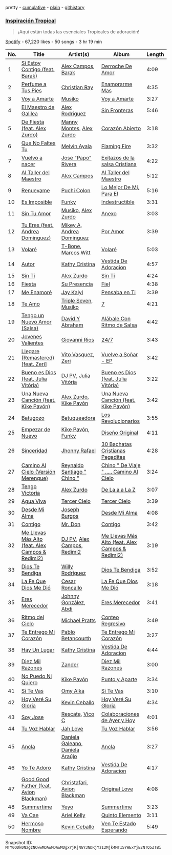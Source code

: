 pretty - [cumulative](/playlists/cumulative/37i9dQZF1DXbK4SCc53BQf.md) - [plain](/playlists/plain/37i9dQZF1DXbK4SCc53BQf) - [githistory](https://github.githistory.xyz/mackorone/spotify-playlist-archive/blob/main/playlists/plain/37i9dQZF1DXbK4SCc53BQf)

### [Inspiración Tropical](https://open.spotify.com/playlist/37i9dQZF1DXbK4SCc53BQf)

> ¡Aqui están todas las esenciales Tropicales de adoración!

[Spotify](https://open.spotify.com/user/spotify) - 67,220 likes - 50 songs - 3 hr 19 min

| No. | Title | Artist(s) | Album | Length |
|---|---|---|---|---|
| 1 | [Si Estoy Contigo \(feat\. Barak\)](https://open.spotify.com/track/2BBG9wMbDrxmb4wEipFel1) | [Alex Campos](https://open.spotify.com/artist/6slyJwua5e5GuhuP82sTHR), [Barak](https://open.spotify.com/artist/2IzxJqK9NbSIdw7rQVW03P) | [Derroche De Amor](https://open.spotify.com/album/12cJ3nCmHehDX1zvK2LWWe) | 4:09 |
| 2 | [Perfume a Tus Pies](https://open.spotify.com/track/2yJyqIIEH2uBAyNqjXnDEM) | [Christian Ray](https://open.spotify.com/artist/31b011kEKkVK3I5v56GOig) | [Enamorarme Mas](https://open.spotify.com/album/3wkaAjJkem9YQO9l7SGmQa) | 4:35 |
| 3 | [Voy a Amarte](https://open.spotify.com/track/5bbOzB0tnW6aNPjt3gvFGi) | [Musiko](https://open.spotify.com/artist/4A03xFVufDpEqOY9fQlFue) | [Voy a Amarte](https://open.spotify.com/album/18PfvYdVeeRdXLi9VbtK71) | 3:27 |
| 4 | [El Maestro de Galilea](https://open.spotify.com/track/6zLxr6n6tFeqmh2uNmBGGd) | [Alex Rodriguez](https://open.spotify.com/artist/0xcJ6S4UGlO2NVwOU4mhxa) | [Sin Fronteras](https://open.spotify.com/album/51PR5dCBvEsCNcjXofx2VT) | 5:46 |
| 5 | [De Fiesta \(feat\. Alex Zurdo\)](https://open.spotify.com/track/2N81uFWhHCIKAdTaPr99m4) | [Manny Montes](https://open.spotify.com/artist/41A1tLHviwiCao1vXl1cgd), [Alex Zurdo](https://open.spotify.com/artist/0WI8OfWCRvK4nGHmKfFQmd) | [Corazón Abierto](https://open.spotify.com/album/1fPigYK8EMFTArMvAwvCtR) | 3:18 |
| 6 | [Que No Faltes Tu](https://open.spotify.com/track/4ct64YIDnmfCDYPiVidt8l) | [Melvin Ayala](https://open.spotify.com/artist/5EGSaehrI82YE3RpU6GkLS) | [Flaming Fire](https://open.spotify.com/album/4MYWnUXEyqvznkPcIkaDMR) | 3:32 |
| 7 | [Vuelvo a nacer](https://open.spotify.com/track/0FHrVFgIMADfHQStePsMDC) | [Jose "Papo" Rivera](https://open.spotify.com/artist/3lp74D745VvTN1w5ZH8IbY) | [Exitazos de la salsa Cristiana](https://open.spotify.com/album/4KUbUywXBmqpJ93ssr691m) | 4:22 |
| 8 | [Al Taller del Maestro](https://open.spotify.com/track/7kJa3VuFpzlbzqHh0Jd54L) | [Alex Campos](https://open.spotify.com/artist/6slyJwua5e5GuhuP82sTHR) | [Al Taller del Maestro](https://open.spotify.com/album/4u6CuWNHKdv07TnoTQ2aE1) | 5:12 |
| 9 | [Renuevame](https://open.spotify.com/track/5y8KU2x7B5DEpxP66I1Ghz) | [Puchi Colon](https://open.spotify.com/artist/2SuLNlSmriMddkk59UkOdi) | [Lo Mejor De Mi, Para El](https://open.spotify.com/album/1e1CABBw5I7ZK8vUPcl3JG) | 5:16 |
| 10 | [Es Imposible](https://open.spotify.com/track/2E32QoPYNwwQLpwlSCyIhX) | [Funky](https://open.spotify.com/artist/4B4YYJ0BAYBK86yxqQV7mu) | [Indestructible](https://open.spotify.com/album/01DU4Brb6WmObvkqdsVWiN) | 3:31 |
| 11 | [Sin Tu Amor](https://open.spotify.com/track/7zoaxuyAARzX2SqkiHQQqD) | [Musiko](https://open.spotify.com/artist/4A03xFVufDpEqOY9fQlFue), [Alex Zurdo](https://open.spotify.com/artist/0WI8OfWCRvK4nGHmKfFQmd) | [Anexo](https://open.spotify.com/album/0VWgiXOxnp07WJisg4AAHN) | 3:03 |
| 12 | [Tu Eres \(feat\. Andrea Dominguez\)](https://open.spotify.com/track/5hYZyaj6vaEwP5tEjsKBSA) | [Mikey A](https://open.spotify.com/artist/1l6CSnpOO3rlki99yADeks), [Andrea Dominguez](https://open.spotify.com/artist/25YZT94TGT0kKiLaTybU3O) | [Por Amor](https://open.spotify.com/album/3e2VFF2ZVNODx11mQGCdAy) | 3:39 |
| 13 | [Volaré](https://open.spotify.com/track/0fZAqx5OPbcTjjJi41TWqp) | [T\-Bone](https://open.spotify.com/artist/6h2GxbU7emrTikSWxbMyxd), [Marcos Witt](https://open.spotify.com/artist/4x7kxyIgzgtrHYDQ8SCzo2) | [Volaré](https://open.spotify.com/album/5rdJNsNUdXfrwtpHVUmVbv) | 5:03 |
| 14 | [Autor](https://open.spotify.com/track/6ENS573JVD3W6g8ykZ21TY) | [Kathy Cristina](https://open.spotify.com/artist/287HBPD9OBO14J8gsG0Da4) | [Vestida De Adoracion](https://open.spotify.com/album/3HL5KhmbzAuVBSPQoaUwZu) | 4:57 |
| 15 | [Sin Ti](https://open.spotify.com/track/08PHbleBCzVQqiHeLi3631) | [Alex Zurdo](https://open.spotify.com/artist/0WI8OfWCRvK4nGHmKfFQmd) | [Sin Ti](https://open.spotify.com/album/74TJfLPvOdH3Pn04Vt7jjH) | 4:24 |
| 16 | [Fiesta](https://open.spotify.com/track/5BoyMsxh4nET9KiiWW1BgX) | [Su Presencia](https://open.spotify.com/artist/2gaFnEQydJdWNkT17NLZm3) | [Fiel](https://open.spotify.com/album/0jPkJNUVPwugoSZWs63orG) | 4:38 |
| 17 | [Me Enamoré](https://open.spotify.com/track/4JsxCbj5Umjs9tdu2dIBBF) | [Jay Kalyl](https://open.spotify.com/artist/0sHeKC0Zcxpz4wOHHE5oJ7) | [Pensaba en Ti](https://open.spotify.com/album/72BcCE5UVXtDj1Ys0mJ0yU) | 3:39 |
| 18 | [Te Amo](https://open.spotify.com/track/6GvSHhIxdWaQJbiQyzdOCy) | [Triple Seven](https://open.spotify.com/artist/7cOcEjYXnkleFMc5J8ypBN), [Musiko](https://open.spotify.com/artist/4A03xFVufDpEqOY9fQlFue) | [7](https://open.spotify.com/album/0SwG9W9WTQNhAJV8z4LYNU) | 4:21 |
| 19 | [Tengo un Nuevo Amor \(Salsa\)](https://open.spotify.com/track/0J5rrCuSHRTNXRVAUZiekO) | [David Y Abraham](https://open.spotify.com/artist/03bSnfVbCWNrwj4UfHzoc4) | [Alábale Con Ritmo de Salsa](https://open.spotify.com/album/7j6xtDw5T1EJMkhPzoazrx) | 4:42 |
| 20 | [Jovenes Valientes](https://open.spotify.com/track/5kjVhultwR25ejaYCJgbKV) | [Giovanni Rios](https://open.spotify.com/artist/5bJbyAOugvWGdfwZ2Yzptl) | [24/7](https://open.spotify.com/album/57TWQ1wClUOJ8MFDKIVKAH) | 3:43 |
| 21 | [Llegare \(Remastered\) \[feat\. Zeri\]](https://open.spotify.com/track/2muF4IsAlsdubJ2vfIA6Aq) | [Vito Vasquez](https://open.spotify.com/artist/6X77ZznZkcQj4vcIEwYRM5), [Zeri](https://open.spotify.com/artist/1ISG0zSleX4gwbBf4AydB8) | [Vuelve a Soñar \- EP](https://open.spotify.com/album/7qtu9kgujZ7Ze82Cuj8zJv) | 3:42 |
| 22 | [Bueno es Dios \(feat\. Julia Vitória\)](https://open.spotify.com/track/3zL4exmKz5syzSXZJEJb5u) | [DJ PV](https://open.spotify.com/artist/6jdJKaM0mCqZzbUgeO5e0j), [Julia Vitória](https://open.spotify.com/artist/6tLHGlt7L7raSf6vr96hWi) | [Bueno es Dios \(feat\. Julia Vitória\)](https://open.spotify.com/album/2FrL299sNgpraHh0TjflHD) | 3:22 |
| 23 | [Una Nueva Canción \(feat\. Kike Pavón\)](https://open.spotify.com/track/2s4npyJ0dfZ3uEZ5mw6X7K) | [Alex Zurdo](https://open.spotify.com/artist/0WI8OfWCRvK4nGHmKfFQmd), [Kike Pavón](https://open.spotify.com/artist/2TkDdk47FGnvxcjQGDdPd0) | [Una Nueva Canción \(feat\. Kike Pavón\)](https://open.spotify.com/album/0ZuChxTZJfnV2rxfyweF8a) | 3:42 |
| 24 | [Batugozo](https://open.spotify.com/track/0PfoClrD2Aa4pubTEmcaR6) | [Batuqueadora](https://open.spotify.com/artist/47RBGFFiHJx1q4BageKWkw) | [Los Revolucionarios](https://open.spotify.com/album/6B5PDRhgDzf8qf5098F8sV) | 3:55 |
| 25 | [Empezar de Nuevo](https://open.spotify.com/track/6VFytIFJB96QQWVIYUkjPW) | [Kike Pavón](https://open.spotify.com/artist/2TkDdk47FGnvxcjQGDdPd0), [Funky](https://open.spotify.com/artist/4B4YYJ0BAYBK86yxqQV7mu) | [Diseño Original](https://open.spotify.com/album/1k2T2Xm7K8XRGQX6UZNTbg) | 4:11 |
| 26 | [Sinceridad](https://open.spotify.com/track/6N49H4sNWlPvytIiNmjVzB) | [Jhonny Rafael](https://open.spotify.com/artist/5ignJ7cAgLFhc8Rp1sNhJW) | [30 Bachatas Cristianas Pegaditas](https://open.spotify.com/album/7kK9agRpkwjNHsiCVE4hKt) | 4:28 |
| 27 | [Camino Al Cielo \(Versión Merengue\)](https://open.spotify.com/track/4JAg4oa9Q99uIGzkj6S829) | [Reynaldo Santiago " Chino "](https://open.spotify.com/artist/0d2PKfTXyO0YaqnClQybw1) | [Chino " De Viaje " ....\. Camino Al Cielo](https://open.spotify.com/album/5fWfAVXPS3buPNuv0tCViu) | 3:24 |
| 28 | [Tengo Victoria](https://open.spotify.com/track/7JIUI9bHyaifT8EAyNWqBU) | [Alex Zurdo](https://open.spotify.com/artist/0WI8OfWCRvK4nGHmKfFQmd) | [De La a a La Z](https://open.spotify.com/album/0LhQiVh7Hdi2qv5xGOOKIt) | 3:07 |
| 29 | [Agua Viva](https://open.spotify.com/track/5SwdX9b2laNcqtfCM4U491) | [Tercer Cielo](https://open.spotify.com/artist/2bimgkRmsxRhhuWsOnd5rz) | [Tercer Cielo](https://open.spotify.com/album/07810vBHlKJsbSYUesp68P) | 3:39 |
| 30 | [Desde Mi Alma](https://open.spotify.com/track/4CyVYEF7Jd1PFP5TvKic0Z) | [Joseph Burgos](https://open.spotify.com/artist/1j3m47q8Ul9ZN0YQ1m2ONL) | [Desde Mi Alma](https://open.spotify.com/album/1AGbEgukntBYyagzUeuvOD) | 4:08 |
| 31 | [Contigo](https://open.spotify.com/track/1ld0Nc6a8kqXjMJw3eRm1j) | [Mr\. Don](https://open.spotify.com/artist/12YP3RGVLp3c36Zi6lFRtR) | [Contigo](https://open.spotify.com/album/4EyoMV51X0r69upo5S2na0) | 3:42 |
| 32 | [Me Llevas Más Alto \(feat\. Alex Campos & Redimi2\)](https://open.spotify.com/track/0IBSKqWL16eHHqXl6HoPWy) | [DJ PV](https://open.spotify.com/artist/6jdJKaM0mCqZzbUgeO5e0j), [Alex Campos](https://open.spotify.com/artist/6slyJwua5e5GuhuP82sTHR), [Redimi2](https://open.spotify.com/artist/0WZOmdnCln6FK6GM9e2tGm) | [Me Llevas Más Alto \(feat\. Alex Campos & Redimi2\)](https://open.spotify.com/album/7fAjCNONQytoQTifBuDkwC) | 3:19 |
| 33 | [Dios Te Bendiga](https://open.spotify.com/track/6waMZni4HkrCDSXmrAhI3N) | [Willy Rodríguez](https://open.spotify.com/artist/1nwqmVoGXHGiQ5oH8uyVZr) | [Dios Te Bendiga](https://open.spotify.com/album/4Em7QdQKljK0UbChRwlAHk) | 3:52 |
| 34 | [La Fe Que Dios Me Dió](https://open.spotify.com/track/5HMsPerWX3t7dgzQiRiIzB) | [Cesar Roncallo](https://open.spotify.com/artist/0XiaBeWLxRwCckee0NN9zK) | [La Fe Que Dios Me Dió](https://open.spotify.com/album/18ECiI6oY13SIADC1tEW7K) | 3:18 |
| 35 | [Eres Merecedor](https://open.spotify.com/track/1f2xoS6RAsYlHSFSsbyFDR) | [Johnny González](https://open.spotify.com/artist/156azSG483Q5kBmIj8fzJL), [Abdi](https://open.spotify.com/artist/1NFEqe4FKmf4nRScXBKfk6) | [Eres Merecedor](https://open.spotify.com/album/4zc7F9nicKZ6OWOedj0iGp) | 3:41 |
| 36 | [Ritmo del Cielo](https://open.spotify.com/track/35OtIIqxDHdw3GGAfSbe9b) | [Michael Pratts](https://open.spotify.com/artist/0zdgPYpK8lYxpW8g5uNlxp) | [Conteo Regresivo](https://open.spotify.com/album/1XI94IJgnTzwPjT3NNsRFy) | 3:49 |
| 37 | [Te Entrego Mi Corazón](https://open.spotify.com/track/3vjUs4D0CfYuABhwMyG50o) | [Pablo Betancourth](https://open.spotify.com/artist/1HswyM5Xhfp8mogA5HJALe) | [Te Entrego Mi Corazón](https://open.spotify.com/album/1zthoHj47DANo7hIwf0ZcT) | 3:27 |
| 38 | [Hay Un Lugar](https://open.spotify.com/track/5tulhFuDxAUP9v8n0UkDup) | [Kathy Cristina](https://open.spotify.com/artist/287HBPD9OBO14J8gsG0Da4) | [Vestida De Adoracion](https://open.spotify.com/album/3HL5KhmbzAuVBSPQoaUwZu) | 4:44 |
| 39 | [Diez Mil Razones](https://open.spotify.com/track/6ZTC7BGLtPgjz8pcRDG88b) | [Zander](https://open.spotify.com/artist/0gMR4IlYgNQHl7smugxuWN) | [Diez Mil Razones](https://open.spotify.com/album/1z18dSxKVxkeRZeK9Jp37H) | 3:00 |
| 40 | [No Puedo Ni Quiero](https://open.spotify.com/track/73i5lJCjotIVTIQyjbks5Z) | [Kike Pavón](https://open.spotify.com/artist/2TkDdk47FGnvxcjQGDdPd0) | [Punto y Aparte](https://open.spotify.com/album/5iEbLPgz7HqCZCRQDtiZ41) | 3:34 |
| 41 | [Si Te Vas](https://open.spotify.com/track/47NXoEc8bJd8OISRir1JLW) | [Omy Alka](https://open.spotify.com/artist/6dBxV47XdYFxRPmDGSyhgh) | [Si Te Vas](https://open.spotify.com/album/33qpBmuqANVwD2WmRlg32y) | 3:10 |
| 42 | [Hoy Veré Su Gloria](https://open.spotify.com/track/3A7r0LzUXp0pxWR4AfhLV5) | [Kevin Ceballo](https://open.spotify.com/artist/41xsiEh9qfWhieXgsoI43v) | [Hoy Veré Su Gloria](https://open.spotify.com/album/1xCt6Bwx2DPoSh6EGBIlOv) | 4:34 |
| 43 | [Soy Jose](https://open.spotify.com/track/5KNXGKonSOR13GtCdSluPS) | [Rescate](https://open.spotify.com/artist/1yIESehTCkR9hPmGFKxuV5), [Vico C](https://open.spotify.com/artist/0GutRVONcyyBj1WduodFc6) | [Colaboraciones de Ayer y Hoy](https://open.spotify.com/album/5uu15dSyOKwEVPY9qRzT6t) | 4:01 |
| 44 | [Tu Voz Hablar](https://open.spotify.com/track/4ehRzyVzgGAVbHcK8x6JyM) | [Jah Love](https://open.spotify.com/artist/2ZjAUPTLH9Z3zmVsUdBsOd) | [Tu Voz Hablar](https://open.spotify.com/album/1OxNn74h25cDuGuHkREQzN) | 3:56 |
| 45 | [Ancla](https://open.spotify.com/track/5OkXPEznoByT1MPBlRkmpG) | [Daniela Galeano](https://open.spotify.com/artist/5iBuQW2ANJlj4eqhEv43Be), [Daniela Araújo](https://open.spotify.com/artist/0V3UPrVVcCxIxQU43xYDxC) | [Ancla](https://open.spotify.com/album/7LX8tXMflp3SkBxWub7SZn) | 3:27 |
| 46 | [Yo Te Adoro](https://open.spotify.com/track/6RF34iBYJpnFGaYUXgIfvi) | [Kathy Cristina](https://open.spotify.com/artist/287HBPD9OBO14J8gsG0Da4) | [Vestida De Adoracion](https://open.spotify.com/album/3HL5KhmbzAuVBSPQoaUwZu) | 4:17 |
| 47 | [Good Good Father \(feat\. Avion Blackman\)](https://open.spotify.com/track/2ZlaPNCTkfbyOn29z3DrSo) | [Christafari](https://open.spotify.com/artist/5397Q0lxSvxsQkkYiyQGeO), [Avion Blackman](https://open.spotify.com/artist/0lEo8Bgl7QGsRRZXZr8mWO) | [Original Love](https://open.spotify.com/album/1MWefbBiKCxIX3n7NyAhzO) | 4:08 |
| 48 | [Summertime](https://open.spotify.com/track/2YhJlGNniJbAMbNUWf6iiE) | [Yeyo](https://open.spotify.com/artist/3lzyHlwA8eLqDqHZ3FnKJp) | [Summertime](https://open.spotify.com/album/0qSI9KwRdzu1euqI19poAi) | 3:23 |
| 49 | [Va Cae](https://open.spotify.com/track/7zyrVOD70rjN3QMVTcERBq) | [Ariel Kelly](https://open.spotify.com/artist/4BYn8aKDAf0keMvw8k28Kb) | [Quinto Elemento](https://open.spotify.com/album/1Jlnu4bxr0NhJZLg9SZ8qx) | 3:11 |
| 50 | [Hermoso Nombre](https://open.spotify.com/track/2xz5VHm0Wa0YKVlbIwtOU5) | [Kevin Ceballo](https://open.spotify.com/artist/41xsiEh9qfWhieXgsoI43v) | [Ven Te Estado Esperando](https://open.spotify.com/album/3odRdzPRVRi3yHzwl1h71d) | 5:49 |

Snapshot ID: `MTY0ODk0NzgzNCwwMDAwMDAwMDgxYjRjNGY3NDRjYzI2Mjk4MTI5YWExYjE2NTQ5ZTBi`